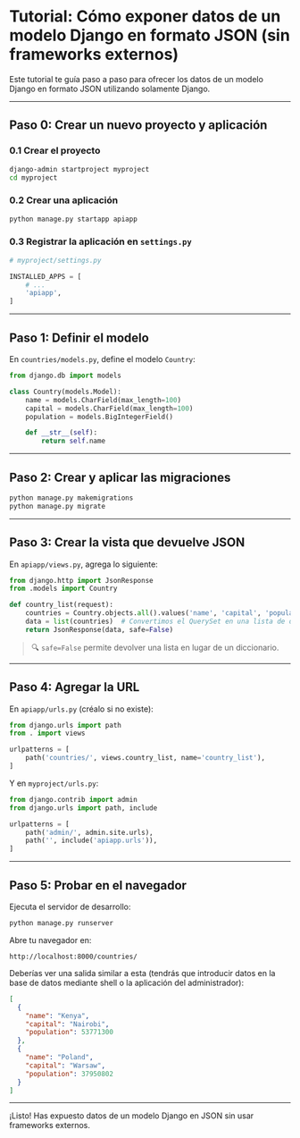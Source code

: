 
# Tutorial: Cómo exponer datos de un modelo Django en formato JSON (sin frameworks externos)

Este tutorial te guía paso a paso para ofrecer los datos de un modelo Django en formato JSON utilizando solamente Django.

---

## Paso 0: Crear un nuevo proyecto y aplicación

### 0.1 Crear el proyecto

```bash
django-admin startproject myproject
cd myproject
```

### 0.2 Crear una aplicación

```bash
python manage.py startapp apiapp
```

### 0.3 Registrar la aplicación en `settings.py`

```python
# myproject/settings.py

INSTALLED_APPS = [
    # ...
    'apiapp',
]
```

---

## Paso 1: Definir el modelo

En `countries/models.py`, define el modelo `Country`:

```python
from django.db import models

class Country(models.Model):
    name = models.CharField(max_length=100)
    capital = models.CharField(max_length=100)
    population = models.BigIntegerField()

    def __str__(self):
        return self.name
```

---

## Paso 2: Crear y aplicar las migraciones

```bash
python manage.py makemigrations
python manage.py migrate
```

---

## Paso 3: Crear la vista que devuelve JSON

En `apiapp/views.py`, agrega lo siguiente:

```python
from django.http import JsonResponse
from .models import Country

def country_list(request):
    countries = Country.objects.all().values('name', 'capital', 'population')
    data = list(countries)  # Convertimos el QuerySet en una lista de diccionarios
    return JsonResponse(data, safe=False)
```

> 🔍 `safe=False` permite devolver una lista en lugar de un diccionario.

---

## Paso 4: Agregar la URL

En `apiapp/urls.py` (créalo si no existe):

```python
from django.urls import path
from . import views

urlpatterns = [
    path('countries/', views.country_list, name='country_list'),
]
```

Y en `myproject/urls.py`:

```python
from django.contrib import admin
from django.urls import path, include

urlpatterns = [
    path('admin/', admin.site.urls),
    path('', include('apiapp.urls')),
]
```

---

## Paso 5: Probar en el navegador

Ejecuta el servidor de desarrollo:

```bash
python manage.py runserver
```

Abre tu navegador en:

```
http://localhost:8000/countries/
```

Deberías ver una salida similar a esta (tendrás que introducir datos en la base de datos mediante shell o la aplicación del administrador):

```json
[
  {
    "name": "Kenya",
    "capital": "Nairobi",
    "population": 53771300
  },
  {
    "name": "Poland",
    "capital": "Warsaw",
    "population": 37950802
  }
]
```

---

¡Listo! Has expuesto datos de un modelo Django en JSON sin usar frameworks externos.
